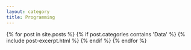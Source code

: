 ```yaml
---
layout: category
title: Programming
---
```


{% for post in site.posts %}
  {% if post.categories contains 'Data' %}
    {% include post-excerpt.html %}
  {% endif %}
{% endfor %}
